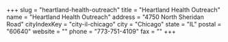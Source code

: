 +++
slug = "heartland-health-outreach"
title = "Heartland Health Outreach"
name = "Heartland Health Outreach"
address = "4750 North Sheridan Road"
cityIndexKey = "city-il-chicago"
city = "Chicago"
state = "IL"
postal = "60640"
website = ""
phone = "773-751-4109"
fax = ""
+++

